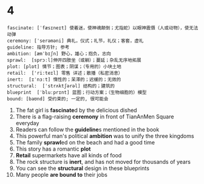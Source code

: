 # 4

```
fascinate: [ˈfæsɪneɪt] 使着迷，使神魂颠倒；尤指蛇）以眼神震慑（人或动物），使无法动弹
ceremony: [ˈserəməni] 典礼，仪式；礼节，礼仪；客套，虚礼
guideline: 指导方针; 参考
ambition: [æmˈbɪʃn] 野心，雄心；抱负，志向
sprawl:  [sprɔːl]伸开四肢坐（或躺）；蔓延；杂乱无序地拓展
plot: [plɒt] 情节；图表；阴谋；（专用的）小块土地
retail:  ['riːteɪl] 零售 详述；散播（私密消息）
inert:  [ɪˈnɜːt] 惰性的；呆滞的；迟缓的；无效的
structural:  [ˈstrʌktʃərəl] 结构的；建筑的
blueprint  [ˈbluːprɪnt] 蓝图；行动方案；（生物细胞的）模型
bound: [baʊnd] 受约束的; 一定的, 很可能会
```

1. The fat girl is **fascinate**d by the delicious dished
2. There is a flag-raising **ceremony** in front of TianAnMen Square everyday
3. Readers can follow the **guideline**s mentioned in the book
4. This powerful man's political **ambition** was to unify the three kingdoms
5. The family **sprawl**ed on the beach and had a good time
6. This story has a romantic **plot**
7. **Retail** supermarkets have all kinds of food
8. The rock structure is **inert**, and has not moved for thousands of years
9. You can see the **structural** design in these blueprints
10. Many people **are bound to** their jobs